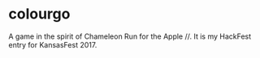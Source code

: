 # colourgo
A game in the spirit of Chameleon Run for the Apple //.  It is my HackFest entry for KansasFest 2017.
